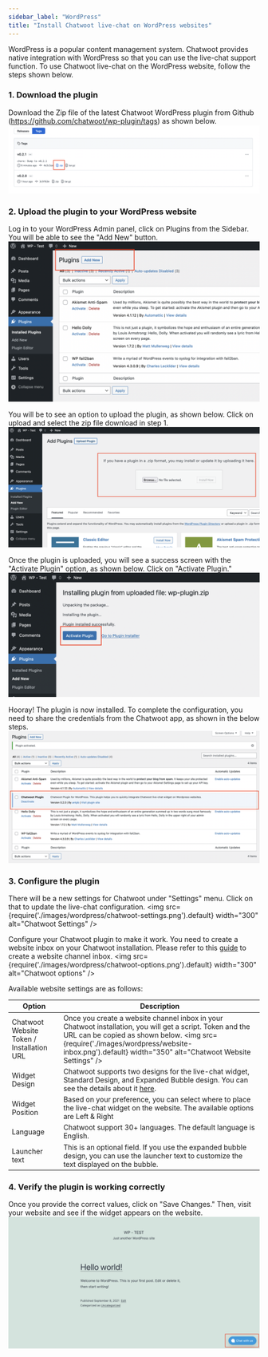 ```yaml
---
sidebar_label: "WordPress"
title: "Install Chatwoot live-chat on WordPress websites"
---
```


WordPress is a popular content management system. Chatwoot provides native integration with WordPress so that you can use the live-chat support function. To use Chatwoot live-chat on the WordPress website, follow the steps shown below.

### 1. Download the plugin

Download the Zip file of the latest Chatwoot WordPress plugin from Github (https://github.com/chatwoot/wp-plugin/tags) as shown below.
![download-zip](./images/wordpress/download-zip.png)

### 2. Upload the plugin to your WordPress website

Log in to your WordPress Admin panel, click on Plugins from the Sidebar. You will be able to see the "Add New" button.
![add-new-plugin](./images/wordpress/add-new-plugin.png)

You will be to see an option to upload the plugin, as shown below. Click on upload and select the zip file download in step 1.
![upload-plugin-zip-file](./images/wordpress/upload-plugin-zip-file.png)

Once the plugin is uploaded, you will see a success screen with the "Activate Plugin" option, as shown below. Click on "Activate Plugin."
![activate-plugin](./images/wordpress/activate-plugin.png)

Hooray! The plugin is now installed. To complete the configuration, you need to share the credentials from the Chatwoot app, as shown in the below steps.
![wordpress-plugin-installed](./images/wordpress/wordpress-plugin-installed.png)

### 3. Configure the plugin

There will be a new settings for Chatwoot under "Settings" menu. Click on that to update the live-chat configuration.
<img src={require('./images/wordpress/chatwoot-settings.png').default} width="300" alt="Chatwoot Settings" />

Configure your Chatwoot plugin to make it work. You need to create a website inbox on your Chatwoot installation. Please refer to this [guide](https://www.chatwoot.com/docs/product/channels/live-chat/create-website-channel) to create a website channel inbox.
<img src={require('./images/wordpress/chatwoot-options.png').default} width="300" alt="Chatwoot options" />

Available website settings are as follows:

| Option | Description |
| -- | -- |
| Chatwoot Website Token / Installation URL | Once you create a website channel inbox in your Chatwoot installation, you will get a script. Token and the URL can be copied as shown below. <img src={require('./images/wordpress/website-inbox.png').default} width="350" alt="Chatwoot Website Settings" /> |
| Widget Design | Chatwoot supports two designs for the live-chat widget, Standard Design, and Expanded Bubble design. You can see the details about it [here](/docs/product/channels/live-chat/sdk/setup#widget-designs). |
| Widget Position | Based on your preference, you can select where to place the live-chat widget on the website. The available options are Left & Right |
| Language | Chatwoot support 30+ languages. The default language is English. |
| Launcher text | This is an optional field. If you use the expanded bubble design, you can use the launcher text to customize the text displayed on the bubble. |

### 4. Verify the plugin is working correctly

Once you provide the correct values, click on "Save Changes." Then, visit your website and see if the widget appears on the website.
![widget-on-website](./images/wordpress/widget-on-website.png)

